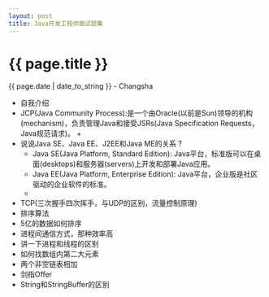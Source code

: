 ```yaml
---
layout: post
title: Java开发工程师面试题集
---
```


{{ page.title }}
================

<p class="meta">{{ page.date | date_to_string }} - Changsha</p>

+ 自我介绍
+ JCP(Java Community Process):是一个由Oracle(以前是Sun)领导的机构(mechanism)，负责管理Java和接受JSRs(Java Specification Requests，Java规范请求)。
  + 
+ 说说Java SE、Java EE、J2EE和Java ME的关系？
   + Java SE(Java Platform, Standard Edition): Java平台，标准版可以在桌面(desktops)和服务器(servers)上开发和部署Java应用。
   + Java EE(Java Platform, Enterprise Edition): Java平台，企业版是社区驱动的企业软件的标准。
   + 
+ TCP(三次握手四次挥手，与UDP的区别，流量控制原理)
+ 排序算法
+ 5亿的数据如何排序
+ 进程间通信方式，那种效率高
+ 讲一下进程和线程的区别
+ 如何找数组内第二大元素
+ 两个非空链表相加
+ 剑指Offer
+ String和StringBuffer的区别